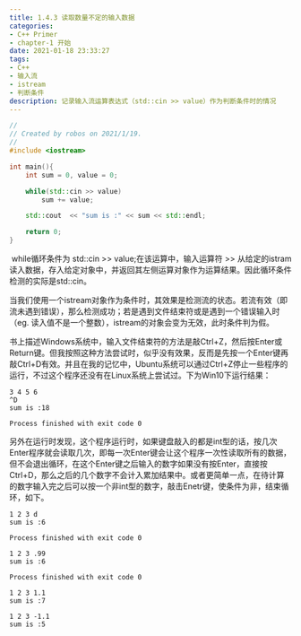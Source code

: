 ```yaml
---
title: 1.4.3 读取数量不定的输入数据
categories: 
- C++ Primer
- chapter-1 开始
date: 2021-01-18 23:33:27
tags: 
- C++
- 输入流
- istream
- 判断条件
description: 记录输入流运算表达式（std::cin >> value）作为判断条件时的情况
---
```




```c++
//
// Created by robos on 2021/1/19.
//
#include <iostream>

int main(){
    int sum = 0, value = 0;

    while(std::cin >> value)
        sum += value;

    std::cout  << "sum is :" << sum << std::endl;

    return 0;
}
```

​	while循环条件为 std::cin >> value;在该运算中，输入运算符 >> 从给定的istram读入数据，存入给定对象中，并返回其左侧运算对象作为运算结果。因此循环条件检测的实际是std::cin。

​	当我们使用一个istream对象作为条件时，其效果是检测流的状态。若流有效（即流未遇到错误），那么检测成功；若是遇到文件结束符或是遇到一个错误输入时（eg. 读入值不是一个整数），istream的对象会变为无效，此时条件判为假。

​	书上描述Windows系统中，输入文件结束符的方法是敲Ctrl+Z，然后按Enter或Return键。但我按照这种方法尝试时，似乎没有效果，反而是先按一个Enter键再敲Ctrl+D有效。并且在我的记忆中，Ubuntu系统可以通过Ctrl+Z停止一些程序的运行，不过这个程序还没有在Linux系统上尝试过。下为Win10下运行结果：

```shell
3 4 5 6
^D
sum is :18

Process finished with exit code 0
```

​	另外在运行时发现，这个程序运行时，如果键盘敲入的都是int型的话，按几次Enter程序就会读取几次，即每一次Enter键会让这个程序一次性读取所有的数据，但不会退出循环，在这个Enter键之后输入的数字如果没有按Enter，直接按Ctrl+D，那么之后的几个数字不会计入累加结果中。或者更简单一点，在待计算的数字输入完之后可以按一个非int型的数字，敲击Enetr键，使条件为非，结束循环，如下。

```shell
1 2 3 d
sum is :6

Process finished with exit code 0

1 2 3 .99
sum is :6

Process finished with exit code 0

1 2 3 1.1
sum is :7

1 2 3 -1.1
sum is :5
```

